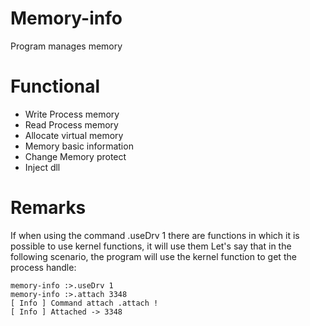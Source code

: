# Memory-info
Program manages memory

# Functional
 - Write Process memory
 - Read Process  memory
 - Allocate virtual memory
 - Memory basic information
 - Change Memory protect
 - Inject dll

# Remarks
If when using the command .useDrv 1 there are functions in which it is possible to use kernel functions, it will use them
Let's say that in the following scenario, the program will use the kernel function to get the process handle:
```
memory-info :>.useDrv 1
memory-info :>.attach 3348
[ Info ] Command attach .attach !
[ Info ] Attached -> 3348
```
